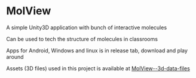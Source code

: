 # MolView
A simple Unity3D application with bunch of interactive molecules

Can be used to tech the structure of molecules in classrooms

Apps for Android, Windows and linux is in release tab, download and play around

Assets (3D files) used in this project is available at [MolView--3d-data-files](https://github.com/electron0zero/MolView--3d-data-files)